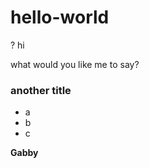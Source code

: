 # hello-world
?
hi

what would you like me to say?

### another title

- a   
- b   
- c  

**Gabby**  

